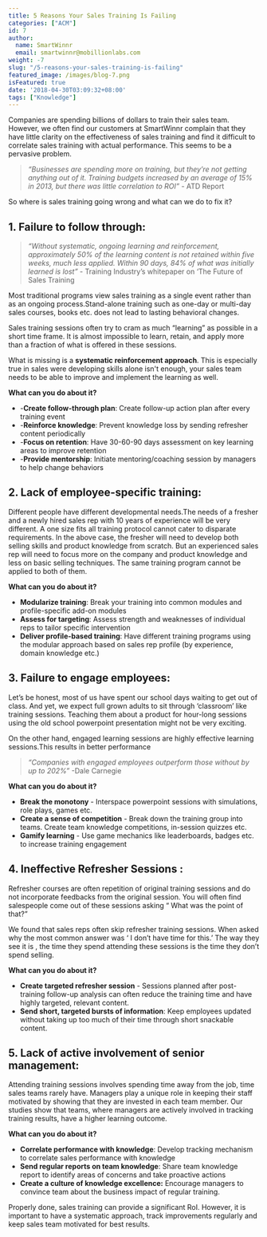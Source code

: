```yaml
---
title: 5 Reasons Your Sales Training Is Failing
categories: ["ACM"]
id: 7
author:
  name: SmartWinnr
  email: smartwinnr@mobillionlabs.com
weight: -7
slug: "/5-reasons-your-sales-training-is-failing"
featured_image: /images/blog-7.png
isFeatured: true
date: '2018-04-30T03:09:32+08:00'
tags: ["Knowledge"]
---
```


Companies are spending billions of dollars to train their sales team. However, we often find our customers at SmartWinnr complain that they have little clarity on the effectiveness of sales training and find it difficult to correlate sales training with actual performance. This seems to be a pervasive problem.  

>_“Businesses are spending more on training, but they’re not getting anything out of it. Training budgets increased by an average of 15% in 2013, but there was little correlation to ROI”_ - ATD Report

So where is sales training going wrong and what can we do to fix it?  

## 1. Failure to follow through:

> _“Without systematic, ongoing learning and reinforcement, approximately
> 50% of the learning content is not retained within five weeks, much
> less applied. Within 90 days, 84% of what was initially learned is
> lost”_ - Training Industry’s whitepaper on ‘The Future of Sales
> Training

Most traditional programs view sales training as a single event rather than as an ongoing process.Stand-alone training such as one-day or multi-day sales courses, books etc. does not lead to lasting behavioral changes.

Sales training sessions often try to cram as much “learning” as possible in a short time frame. It is almost impossible to learn, retain, and apply more than a fraction of what is offered in these sessions.

What is missing is a **systematic reinforcement approach**. This is especially true in sales were developing skills alone isn't enough,  your sales team needs to be able to improve and implement the learning as well.

**What can you do about it?**

   * -**Create follow-through plan**:  Create follow-up action plan after every training event  
   * -**Reinforce knowledge**:  Prevent knowledge loss by sending refresher content periodically  
   * -**Focus on retention**: Have 30-60-90 days assessment on key learning areas to improve retention  
   * -**Provide mentorship**: Initiate mentoring/coaching session by managers to help change behaviors  


## 2. Lack of employee-specific training:

 Different people have different developmental needs.The needs of a fresher and a newly hired sales rep with 10 years of experience will be very different. A one size fits all training protocol cannot cater to disparate requirements. In the above case, the fresher will need to develop both selling skills and product knowledge from scratch. But an experienced sales rep will need to focus more on the company and product knowledge and less on basic selling techniques. The same training program cannot be applied to both of them.

**What can you do about it?**

* **Modularize training**: Break your training into common modules and
   profile-specific add-on modules
* **Assess for targeting**: Assess strength
   and weaknesses of individual reps to tailor specific intervention
* **Deliver profile-based training**: Have different training programs
   using the modular approach based on sales rep profile (by experience,
   domain knowledge etc.)  


## 3. Failure to engage employees:
Let’s be honest, most of us have spent our school days waiting to get out of class. And yet, we expect full grown adults to sit through ‘classroom’ like training sessions. Teaching them about a product for hour-long sessions using the old school powerpoint presentation might not be very exciting.

On the other hand, engaged learning sessions are highly effective learning sessions.This results in better performance

>  _“Companies with engaged employees outperform those without by up to
> 202%”_ -Dale Carnegie

**What can you do about it?**

* **Break the monotony** - Interspace powerpoint sessions with simulations, role plays, games etc.
* **Create a sense of competition** - Break down the training group into teams. Create team knowledge competitions, in-session quizzes etc.
* **Gamify learning** - Use game mechanics like leaderboards, badges etc. to increase training engagement

## 4. Ineffective Refresher Sessions :
Refresher courses are often repetition of original training sessions and do not incorporate feedbacks from the original session. You will often find salespeople come out of these sessions asking “ What was the point of that?”

We found that sales reps often skip refresher training sessions. When asked why the most common answer was ‘ I don’t have time for this.’ The way they see it is , the time they spend attending these sessions is the time they don’t spend selling.

**What can you do about it?**

* **Create targeted refresher session** - Sessions planned after post-training follow-up analysis can often reduce the training time and have highly targeted, relevant content.
* **Send short, targeted bursts of information**: Keep employees updated without taking up too much of their time through short snackable content.

## 5. Lack of active involvement of senior management:
 Attending training sessions involves spending time away from the job, time sales teams rarely have. Managers play a unique role in keeping their staff motivated by showing that they are invested in each team member. Our studies show that teams, where managers are actively involved in tracking training results, have a higher learning outcome.

**What can you do about it?**

* **Correlate performance with knowledge**: Develop tracking mechanism to correlate sales performance with knowledge
* **Send regular reports on team knowledge**: Share team knowledge report to identify areas of concerns and take proactive actions
* **Create a culture of knowledge excellence:** Encourage managers to convince team about the business impact of regular training.

Properly done, sales training can provide a significant RoI. However, it is important to have a systematic approach, track improvements regularly and keep sales team motivated for best results.
